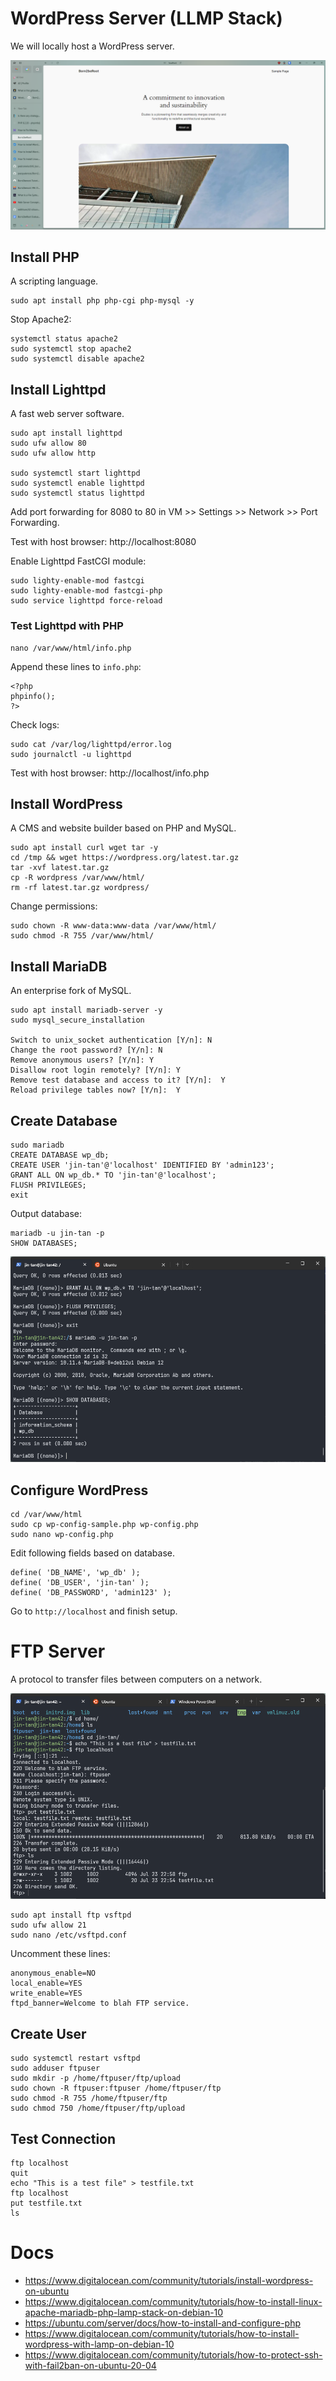 # WordPress Server (LLMP Stack)

We will locally host a WordPress server.

![alt text](<Screenshot 2024-07-23 220606.png>)

## Install PHP

A scripting language.

```
sudo apt install php php-cgi php-mysql -y
```

Stop Apache2:

```
systemctl status apache2
sudo systemctl stop apache2
sudo systemctl disable apache2
```

## Install Lighttpd

A fast web server software.

```
sudo apt install lighttpd
sudo ufw allow 80
sudo ufw allow http

sudo systemctl start lighttpd
sudo systemctl enable lighttpd
sudo systemctl status lighttpd
```

Add port forwarding for 8080 to 80 in VM >> Settings >> Network >> Port Forwarding.

Test with host browser: http://localhost:8080

Enable Lighttpd FastCGI module:

```
sudo lighty-enable-mod fastcgi
sudo lighty-enable-mod fastcgi-php
sudo service lighttpd force-reload
```

### Test Lighttpd with PHP

```
nano /var/www/html/info.php
```

Append these lines to `info.php`:

```
<?php
phpinfo();
?>
```

Check logs:

```
sudo cat /var/log/lighttpd/error.log
sudo journalctl -u lighttpd
```

Test with host browser: http://localhost/info.php

## Install WordPress

A CMS and website builder based on PHP and MySQL.

```
sudo apt install curl wget tar -y
cd /tmp && wget https://wordpress.org/latest.tar.gz
tar -xvf latest.tar.gz
cp -R wordpress /var/www/html/
rm -rf latest.tar.gz wordpress/
```

Change permissions:

```
sudo chown -R www-data:www-data /var/www/html/
sudo chmod -R 755 /var/www/html/
```

## Install MariaDB

An enterprise fork of MySQL.

```
sudo apt install mariadb-server -y
sudo mysql_secure_installation

Switch to unix_socket authentication [Y/n]: N
Change the root password? [Y/n]: N
Remove anonymous users? [Y/n]: Y
Disallow root login remotely? [Y/n]: Y
Remove test database and access to it? [Y/n]:  Y
Reload privilege tables now? [Y/n]:  Y
```

## Create Database

```
sudo mariadb
CREATE DATABASE wp_db;
CREATE USER 'jin-tan'@'localhost' IDENTIFIED BY 'admin123';
GRANT ALL ON wp_db.* TO 'jin-tan'@'localhost';
FLUSH PRIVILEGES;
exit
```

Output database:

```
mariadb -u jin-tan -p
SHOW DATABASES;
```

![alt text](<Screenshot 2024-07-23 213153.png>)

## Configure WordPress

```
cd /var/www/html
sudo cp wp-config-sample.php wp-config.php
sudo nano wp-config.php
```

Edit following fields based on database.
```
define( 'DB_NAME', 'wp_db' );
define( 'DB_USER', 'jin-tan' );
define( 'DB_PASSWORD', 'admin123' );
```

Go to `http://localhost` and finish setup.

# FTP Server

A protocol to transfer files between computers on a network.

![alt text](<Screenshot 2024-07-23 225503.png>)

```
sudo apt install ftp vsftpd
sudo ufw allow 21
sudo nano /etc/vsftpd.conf
```

Uncomment these lines:

```
anonymous_enable=NO
local_enable=YES
write_enable=YES
ftpd_banner=Welcome to blah FTP service.
```

## Create User

```
sudo systemctl restart vsftpd
sudo adduser ftpuser
sudo mkdir -p /home/ftpuser/ftp/upload
sudo chown -R ftpuser:ftpuser /home/ftpuser/ftp
sudo chmod -R 755 /home/ftpuser/ftp
sudo chmod 750 /home/ftpuser/ftp/upload
```

## Test Connection

```
ftp localhost
quit
echo "This is a test file" > testfile.txt
ftp localhost
put testfile.txt
ls
```

# Docs

- https://www.digitalocean.com/community/tutorials/install-wordpress-on-ubuntu
- https://www.digitalocean.com/community/tutorials/how-to-install-linux-apache-mariadb-php-lamp-stack-on-debian-10
- https://ubuntu.com/server/docs/how-to-install-and-configure-php
- https://www.digitalocean.com/community/tutorials/how-to-install-wordpress-with-lamp-on-debian-10
- https://www.digitalocean.com/community/tutorials/how-to-protect-ssh-with-fail2ban-on-ubuntu-20-04
